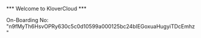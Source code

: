 *** Welcome to KloverCloud ***

On-Boarding No: &#34;n9fMyTh6HsvOPRy630c5c0d10599a000125bc24bIEGoxuaHugyiTDcEmhz&#34;

